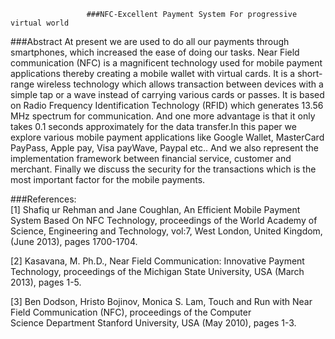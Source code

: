                      ###NFC-Excellent Payment System For progressive virtual world
                     
###Abstract
At present we are used to do all our payments through smartphones, which increased the ease of doing our tasks. Near Field
communication (NFC) is a magnificent technology used for mobile payment applications thereby creating a mobile wallet with
virtual cards. It is a short-range wireless technology which allows transaction between devices with a simple tap or a wave     instead of carrying various cards or passes. It is based on Radio Frequency Identification Technology (RFID) which generates    13.56 MHz spectrum for communication. And one more advantage is that it only takes 0.1 seconds approximately for the data       transfer.In this paper we explore various mobile payment applications like Google Wallet, MasterCard PayPass, Apple pay,     Visa payWave, Paypal etc.. And we also represent the implementation framework between financial service, customer and       merchant. Finally we discuss the security for the transactions which is the most important factor for the mobile payments.

###References:  
[1] Shafiq ur Rehman and Jane Coughlan, An Efficient Mobile Payment System Based On NFC Technology, proceedings of the World 
    Academy of Science, Engineering and Technology, vol:7, West London, United Kingdom, (June 2013), pages 1700-1704.

[2] Kasavana, M. Ph.D., Near Field Communication: Innovative Payment Technology, proceedings of the Michigan State University,
    USA (March 2013), pages 1-5.

[3] Ben Dodson, Hristo Bojinov, Monica S. Lam, Touch and Run with Near Field Communication (NFC), proceedings of the Computer  
    Science Department Stanford University, USA (May 2010), pages 1-3.
